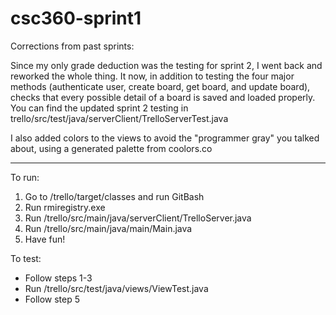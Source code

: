 # csc360-sprint1

Corrections from past sprints:

Since my only grade deduction was the testing for sprint 2, I went back and reworked the whole thing. It now, in addition to testing the four major methods (authenticate user, create board, get board, and update board), checks that every possible detail of a board is saved and loaded properly.
You can find the updated sprint 2 testing in trello/src/test/java/serverClient/TrelloServerTest.java

I also added colors to the views to avoid the "programmer gray" you talked about, using a generated palette from coolors.co

---

To run:
1. Go to /trello/target/classes and run GitBash
2. Run rmiregistry.exe
3. Run /trello/src/main/java/serverClient/TrelloServer.java
4. Run /trello/src/main/java/main/Main.java
5. Have fun!

To test:
* Follow steps 1-3
* Run /trello/src/test/java/views/ViewTest.java
* Follow step 5